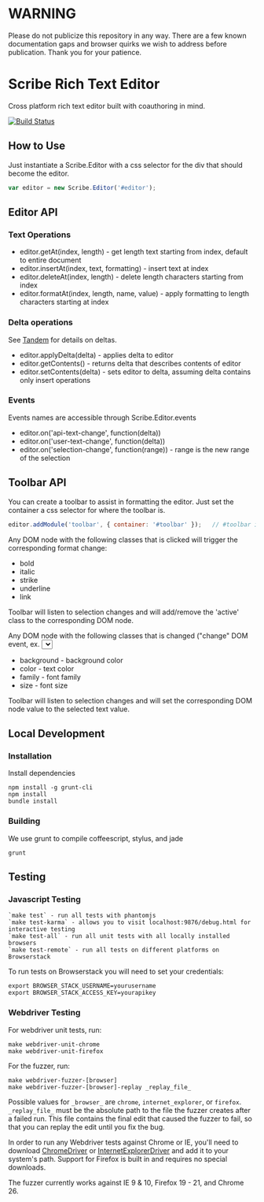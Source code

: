 WARNING
===

Please do not publicize this repository in any way. There are a few known documentation gaps and browser quirks we wish to address before publication. Thank you for your patience.


Scribe Rich Text Editor
===

Cross platform rich text editor built with coauthoring in mind. 

[![Build Status](https://secure.travis-ci.org/stypi/scribe.png?branch=master)](http://travis-ci.org/stypi/scribe)


How to Use
---

Just instantiate a Scribe.Editor with a css selector for the div that should become the editor.


```javascript
var editor = new Scribe.Editor('#editor');
```


Editor API
---

### Text Operations

- editor.getAt(index, length) - get length text starting from index, default to entire document
- editor.insertAt(index, text, formatting) - insert text at index
- editor.deleteAt(index, length) - delete length characters starting from index
- editor.formatAt(index, length, name, value) - apply formatting to length characters starting at index

### Delta operations

See [Tandem](https://github.com/stypi/tandem) for details on deltas.

- editor.applyDelta(delta) - applies delta to editor
- editor.getContents() - returns delta that describes contents of editor
- editor.setContents(delta) - sets editor to delta, assuming delta contains only insert operations

### Events

Events names are accessible through Scribe.Editor.events

- editor.on('api-text-change', function(delta))
- editor.on('user-text-change', function(delta))
- editor.on('selection-change', function(range)) - range is the new range of the selection


Toolbar API
---

You can create a toolbar to assist in formatting the editor. Just set the container a css selector for where the toolbar is.

```javascript
editor.addModule('toolbar', { container: '#toolbar' });   // #toolbar is css selector
```

Any DOM node with the following classes that is clicked will trigger the corresponding format change:

- bold
- italic
- strike
- underline
- link

Toolbar will listen to selection changes and will add/remove the 'active' class to the corresponding DOM node.

Any DOM node with the following classes that is changed ("change" DOM event, ex. <select>) will trigger the corresponding format change:

- background - background color
- color - text color
- family - font family
- size - font size

Toolbar will listen to selection changes and will set the corresponding DOM node value to the selected text value.


Local Development
---

### Installation

Install dependencies

    npm install -g grunt-cli
    npm install
    bundle install

### Building

We use grunt to compile coffeescript, stylus, and jade

    grunt


Testing
---

### Javascript Testing

    `make test` - run all tests with phantomjs
    `make test-karma` - allows you to visit localhost:9876/debug.html for interactive testing
    `make test-all` - run all unit tests with all locally installed browsers
    `make test-remote` - run all tests on different platforms on Browserstack

To run tests on Browserstack you will need to set your credentials:

    export BROWSER_STACK_USERNAME=yourusername
    export BROWSER_STACK_ACCESS_KEY=yourapikey

### Webdriver Testing

For webdriver unit tests, run:
    
    make webdriver-unit-chrome
    make webdriver-unit-firefox
    
For the fuzzer, run:

    make webdriver-fuzzer-[browser]
    make webdriver-fuzzer-[browser]-replay _replay_file_

Possible values for ```_browser_``` are ```chrome```, ```internet_explorer```, or ```firefox```.
```_replay_file_``` must be the absolute path to the file the fuzzer creates after a failed run.
This file contains the final edit that caused the fuzzer to fail, so that you can replay the edit until you fix the bug.

In order to run any Webdriver tests against Chrome or IE, you'll need to download 
[ChromeDriver](https://code.google.com/p/chromedriver/downloads/list) or
[InternetExplorerDriver](https://code.google.com/p/selenium/downloads/list) and add it to your system's path. 
Support for Firefox is built in and requires no special downloads.

The fuzzer currently works against IE 9 & 10, Firefox 19 - 21, and Chrome 26.

